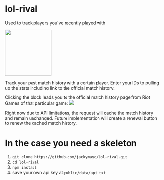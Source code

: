 # lol-rival
Used to track players you've recently played with

<img src="https://lh6.googleusercontent.com/fEB-0x-LuUABirvtNzHn82LbPv4WmRxoW-bd-cJVzaJaQ-MyJxXo6ahtkvP5BAyzlt6aHDeKIs7tEvMcNjqd=w3246-h1564" width="150px" height="150px">

Track your past match history with a certain player.
Enter your IDs to pulling up the stats including link to the official match history.

Clicking the block leads you to the official match history page from Riot Games of that particular game:
<img src="https://lh3.googleusercontent.com/8udjLW0sv2unCx9Nfeh7G6NMy_RmHnHkFjVGE2TxYLugN5d7HV6LAliRJ9lsySywjVefWeGVJ1s8Gs-OazB4=w3246-h1564-rw">

Right now due to API limitations, the request will cache the match history and remain unchanged.
Future implementation will create a renewal button to renew the cached match history.

# In the case you need a skeleton

1. `git clone https://github.com/jackymayo/lol-rival.git`
2. `cd lol-rival`
3. `npm install`
4. save your own api key at `public/data/api.txt`
